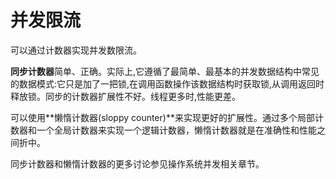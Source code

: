 ﻿# 并发限流

可以通过计数器实现并发数限流。

**同步计数器**简单、正确。实际上,它遵循了最简单、最基本的并发数据结构中常见的数据模式:它只是加了一把锁,在调用函数操作该数据结构时获取锁,从调用返回时释放锁。同步的计数器扩展性不好。线程更多时,性能更差。

可以使用**懒惰计数器(sloppy counter)**来实现更好的扩展性。通过多个局部计数器和一个全局计数器来实现一个逻辑计数器，懒惰计数器就是在准确性和性能之间折中。

同步计数器和懒惰计数器的更多讨论参见操作系统并发相关章节。
